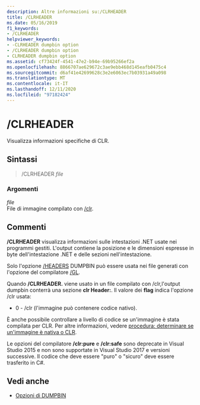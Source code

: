 ```yaml
---
description: Altre informazioni su:/CLRHEADER
title: /CLRHEADER
ms.date: 05/16/2019
f1_keywords:
- /CLRHEADER
helpviewer_keywords:
- -CLRHEADER dumpbin option
- /CLRHEADER dumpbin option
- CLRHEADER dumpbin option
ms.assetid: cf73424f-4541-47e2-b94e-69b95266ef2a
ms.openlocfilehash: 8866707ae629672c3ae9ebb468d145eafb0475c4
ms.sourcegitcommit: d6af41e42699628c3e2e6063ec7b03931a49a098
ms.translationtype: MT
ms.contentlocale: it-IT
ms.lasthandoff: 12/11/2020
ms.locfileid: "97182424"
---
```

# <a name="clrheader"></a>/CLRHEADER

Visualizza informazioni specifiche di CLR.

## <a name="syntax"></a>Sintassi

> /CLRHEADER *file*

### <a name="arguments"></a>Argomenti

*file*<br/>
File di immagine compilato con [/clr](clr-common-language-runtime-compilation.md).

## <a name="remarks"></a>Commenti

**/CLRHEADER** visualizza informazioni sulle intestazioni .NET usate nei programmi gestiti. L'output contiene la posizione e le dimensioni espresse in byte dell'intestazione .NET e delle sezioni nell'intestazione.

Solo l'opzione [/HEADERS](headers.md) DUMPBIN può essere usata nei file generati con l'opzione del compilatore [/GL](gl-whole-program-optimization.md).

Quando **/CLRHEADER.** viene usato in un file compilato con /clr,l'output dumpbin conterrà una sezione **clr Header:**. Il valore dei **flag** indica l'opzione /clr usata:

- 0 - /clr (l'immagine può contenere codice nativo).

È anche possibile controllare a livello di codice se un'immagine è stata compilata per CLR.  Per altre informazioni, vedere [procedura: determinare se un'immagine è nativa o CLR](../../dotnet/how-to-determine-if-an-image-is-native-or-clr.md).

Le opzioni del compilatore **/clr:pure** e **/clr:safe** sono deprecate in Visual Studio 2015 e non sono supportate in Visual Studio 2017 e versioni successive. Il codice che deve essere "puro" o "sicuro" deve essere trasferito in C#.

## <a name="see-also"></a>Vedi anche

- [Opzioni di DUMPBIN](dumpbin-options.md)
